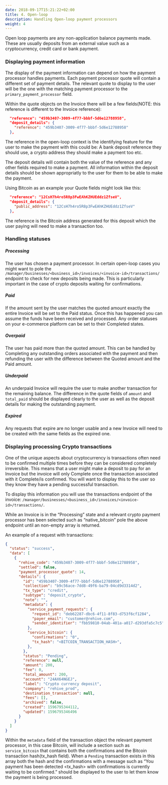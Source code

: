 ```yaml
---
date: 2018-09-17T15:21:22+02:00
title: 4. Open-loop
description: Handling Open-loop payment processors
weight: 4
---
```


Open loop payments are any non-application balance payments made. These are usually deposits from an external value such as a cryptocurrency, credit card or bank payment.

### Displaying payment information
The display of the payment information can depend on how the payment processor handles payments. Each payment processor quote will contain a different set of payment details. The relevant quote to display to the user will be the one with the matching payment processor to the `primary_payment_processor` field.

Within the quote objects on the Invoice there will be a few fields(NOTE: this reference is different to the Invoice reference): 

```json
  "reference": "459b3407-3009-4f77-bbbf-5d6e12788958",
  "deposit_details": {
    "reference": "459b3407-3009-4f77-bbbf-5d6e12788958"
  },
```

The reference in the open-loop context is the identifying feature for the user to make the payment with this could be: A bank deposit reference they should use, a crypto address they should make a payment too etc.

The deposit details will contain both the value of the reference and any other fields required to make a payment. All information within the deposit details should be shown appropriatly to the user for them to be able to make the payment.

Using Bitcoin as an example your Quote fields might look like this:

```json
  "reference": "12CsH7h4ro5R8p3FwEAhKZHUEddz1ZfseV",
  "deposit_details": {
    "public_address": "12CsH7h4ro5R8p3FwEAhKZHUEddz1ZfseV"
  },
```

The reference is the Bitcoin address generated for this deposit which the user paying will need to make a transaction too.

### Handling statuses

##### Processing
The user has chosen a payment processor. In certain open-loop cases you might want to pole the `/manager/businesses/<business_id>/invoices/<invoice-id>/transactions/` endpoint to check for new deposits being made. This is particularly important in the case of crypto deposits waiting for confirmations.

##### Paid
If the amount sent by the user matches the quoted amount exactly the entire Invoice will be set to the Paid status. Once this has happened you can assume the funds have been received and processed. Any order statuses on your e-commerce platform can be set to their Completed states.

##### Overpaid
The user has paid more than the quoted amount. This can be handled by Completing any outstanding orders associated with the payment and then refunding the user with the difference between the Quoted amount and the Paid amount.

##### Underpaid
An underpaid Invoice will require the user to make another transaction for the remaining balance. The difference in the quote fields of `amount` and `total_paid` should be displayed clearly to the user as well as the deposit details for making the outstanding payment.

##### Expired
Any requests that expire are no longer usable and a new Invoice will need to be created with the same fields as the expired one.

### Displaying processing Crypto transactions
One of the unique aspects about cryptocurrency is transactions often need to be confirmed multiple times before they can be considered completely irreversible. This means that a user might make a deposit to pay for an Invoice but the invoice will only Complete once the transaction associated with it Complete/is confirmed. You will want to display this to the user so they know they have a pending successful transaction.

To display this information you will use the transactions endpoint of the invoice: `/manager/businesses/<business_id>/invoices/<invoice-id>/transactions/`.

While an Invoice is in the “Processing” state and a relevant crypto payment processor has been selected such as “native_bitcoin” pole the above endpoint until an non-empty array is returned.

An example of a request with transactions:

```json
{
  "status": "success",
  "data": [
    {
      "rehive_code": "459b3407-3009-4f77-bbbf-5d6e12788958",
      "settled": false,
      "payment_processor_quote": 14,
      "details": {
        "id": "459b3407-3009-4f77-bbbf-5d6e12788958",
        "collection": "b9c56ace-7dd8-49f6-ba79-04cd9d3314d2",
        "tx_type": "credit",
        "subtype": "deposit_crypto",
        "note": "",
        "metadata": {
          "service_payment_requests": {
            "request_id": "deb62287-dbc6-4f11-8f83-d753f6cf1284",
            "payer_email": "customer@rehive.com",
            "sender_identifier": "fbb59810-04ab-401a-a017-d293dfa5c7c5"
          },
          "service_bitcoin": {
            "confirmations": "0",
            "tx_hash": "<BITCOIN_TRANSACTION_HASH>",
          },
        },
        "status": "Pending",
        "reference": null,
        "amount": 200,
        "fee": 0,
        "total_amount": 200,
        "account": "24AX64NGEJ",
        "label": "Crypto currency deposit",
        "company": "rehive_prod",
        "destination_transaction": null,
        "fees": [],
        "archived": false,
        "created": 1596795344112,
        "updated": 1596795346496
      }
    }
  ]
}
```

Within the `metadata` field of the transaction object the relevant payment processor, in this case Bitcoin, will include a section such as `service_bitcoin` that contains both the confirmations and the Bitcoin transaction hash(tx_hash field). When a `Pending` transaction exists in this array both the hash and the confirmations with a message such as “You payment has been detected <tx_hash> with <confirmations> confirmations is currently waiting to be confirmed.” should be displayed to the user to let them know the payment is being processed.





